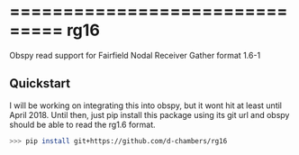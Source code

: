 ===============================
rg16
===============================

Obspy read support for Fairfield Nodal Receiver Gather format 1.6-1

Quickstart
---------

I will be working on integrating this into obspy, but it wont hit at least
until April 2018. Until then, just pip install this package using its git url
and obspy should be able to read the rg1.6 format.

```bash
>>> pip install git+https://github.com/d-chambers/rg16
```

